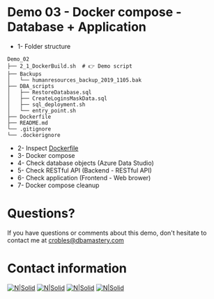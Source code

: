 # Demo 03 - Docker compose - Database + Application

* 1- Folder structure
```console
Demo_02
├── 2_1_DockerBuild.sh  # 👉 Demo script
├── Backups
│   └── humanresources_backup_2019_1105.bak
├── DBA_scripts
│   ├── RestoreDatabase.sql
│   ├── CreateLoginsMaskData.sql
│   ├── sql_deployment.sh
│   └── entry_point.sh
├── Dockerfile
├── README.md
└── .gitignore
└── .dockerignore
```
* 2- Inspect [Dockerfile](./hr_app/docker-compose.yml)
* 3- Docker compose
* 4- Check database objects (Azure Data Studio)
* 5- Check RESTful API (Backend - RESTful API)
* 6- Check application (Frontend - Web brower)
* 7- Docker compose cleanup

# Questions?
If you have questions or comments about this demo, don't hesitate to contact me at <crobles@dbamastery.com>

# Contact information
[![N|Solid](http://dbamastery.com/wp-content/uploads/2018/08/if_twitter_circle_color_107170.png)](https://twitter.com/dbamastery) [![N|Solid](http://dbamastery.com/wp-content/uploads/2018/08/if_github_circle_black_107161.png)](https://github.com/dbamaster) [![N|Solid](http://dbamastery.com/wp-content/uploads/2018/08/if_linkedin_circle_color_107178.png)](https://www.linkedin.com/in/croblesdba/) [![N|Solid](http://dbamastery.com/wp-content/uploads/2018/08/if_browser_1055104.png)](http://dbamastery.com/)
